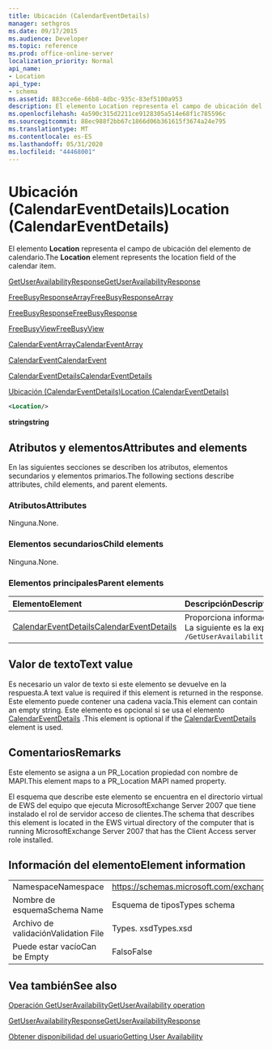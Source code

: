 ```yaml
---
title: Ubicación (CalendarEventDetails)
manager: sethgros
ms.date: 09/17/2015
ms.audience: Developer
ms.topic: reference
ms.prod: office-online-server
localization_priority: Normal
api_name:
- Location
api_type:
- schema
ms.assetid: 883cce6e-66b8-4dbc-935c-83ef5100a953
description: El elemento Location representa el campo de ubicación del elemento de calendario.
ms.openlocfilehash: 4a590c315d2211ce9128305a514e68f1c785596c
ms.sourcegitcommit: 88ec988f2bb67c1866d06b361615f3674a24e795
ms.translationtype: MT
ms.contentlocale: es-ES
ms.lasthandoff: 05/31/2020
ms.locfileid: "44468001"
---
```

# <a name="location-calendareventdetails"></a><span data-ttu-id="e187a-103">Ubicación (CalendarEventDetails)</span><span class="sxs-lookup"><span data-stu-id="e187a-103">Location (CalendarEventDetails)</span></span>

<span data-ttu-id="e187a-104">El elemento **Location** representa el campo de ubicación del elemento de calendario.</span><span class="sxs-lookup"><span data-stu-id="e187a-104">The **Location** element represents the location field of the calendar item.</span></span> 
  
[<span data-ttu-id="e187a-105">GetUserAvailabilityResponse</span><span class="sxs-lookup"><span data-stu-id="e187a-105">GetUserAvailabilityResponse</span></span>](getuseravailabilityresponse.md)
  
[<span data-ttu-id="e187a-106">FreeBusyResponseArray</span><span class="sxs-lookup"><span data-stu-id="e187a-106">FreeBusyResponseArray</span></span>](freebusyresponsearray.md)
  
[<span data-ttu-id="e187a-107">FreeBusyResponse</span><span class="sxs-lookup"><span data-stu-id="e187a-107">FreeBusyResponse</span></span>](freebusyresponse.md)
  
[<span data-ttu-id="e187a-108">FreeBusyView</span><span class="sxs-lookup"><span data-stu-id="e187a-108">FreeBusyView</span></span>](freebusyview.md)
  
[<span data-ttu-id="e187a-109">CalendarEventArray</span><span class="sxs-lookup"><span data-stu-id="e187a-109">CalendarEventArray</span></span>](calendareventarray.md)
  
[<span data-ttu-id="e187a-110">CalendarEvent</span><span class="sxs-lookup"><span data-stu-id="e187a-110">CalendarEvent</span></span>](calendarevent.md)
  
[<span data-ttu-id="e187a-111">CalendarEventDetails</span><span class="sxs-lookup"><span data-stu-id="e187a-111">CalendarEventDetails</span></span>](calendareventdetails.md)
  
[<span data-ttu-id="e187a-112">Ubicación (CalendarEventDetails)</span><span class="sxs-lookup"><span data-stu-id="e187a-112">Location (CalendarEventDetails)</span></span>](location-calendareventdetails.md)
  
```xml
<Location/>
```

 <span data-ttu-id="e187a-113">**string**</span><span class="sxs-lookup"><span data-stu-id="e187a-113">**string**</span></span>
## <a name="attributes-and-elements"></a><span data-ttu-id="e187a-114">Atributos y elementos</span><span class="sxs-lookup"><span data-stu-id="e187a-114">Attributes and elements</span></span>

<span data-ttu-id="e187a-115">En las siguientes secciones se describen los atributos, elementos secundarios y elementos primarios.</span><span class="sxs-lookup"><span data-stu-id="e187a-115">The following sections describe attributes, child elements, and parent elements.</span></span>
  
### <a name="attributes"></a><span data-ttu-id="e187a-116">Atributos</span><span class="sxs-lookup"><span data-stu-id="e187a-116">Attributes</span></span>

<span data-ttu-id="e187a-117">Ninguna.</span><span class="sxs-lookup"><span data-stu-id="e187a-117">None.</span></span>
  
### <a name="child-elements"></a><span data-ttu-id="e187a-118">Elementos secundarios</span><span class="sxs-lookup"><span data-stu-id="e187a-118">Child elements</span></span>

<span data-ttu-id="e187a-119">Ninguna.</span><span class="sxs-lookup"><span data-stu-id="e187a-119">None.</span></span>
  
### <a name="parent-elements"></a><span data-ttu-id="e187a-120">Elementos principales</span><span class="sxs-lookup"><span data-stu-id="e187a-120">Parent elements</span></span>

|<span data-ttu-id="e187a-121">**Elemento**</span><span class="sxs-lookup"><span data-stu-id="e187a-121">**Element**</span></span>|<span data-ttu-id="e187a-122">**Descripción**</span><span class="sxs-lookup"><span data-stu-id="e187a-122">**Description**</span></span>|
|:-----|:-----|
|[<span data-ttu-id="e187a-123">CalendarEventDetails</span><span class="sxs-lookup"><span data-stu-id="e187a-123">CalendarEventDetails</span></span>](calendareventdetails.md) <br/> |<span data-ttu-id="e187a-124">Proporciona información adicional para un evento de calendario.</span><span class="sxs-lookup"><span data-stu-id="e187a-124">Provides additional information for a calendar event.</span></span>  <br/> <span data-ttu-id="e187a-125">La siguiente es la expresión XPath a este elemento:</span><span class="sxs-lookup"><span data-stu-id="e187a-125">The following is the XPath expression to this element:</span></span>  <br/>  `/GetUserAvailabilityResponse/FreeBusyResponseArray/FreeBusyResponse/FreeBusyView/CalendarEventArray/CalendarEvent[i]/CalendarEventDetails` <br/> |
   
## <a name="text-value"></a><span data-ttu-id="e187a-126">Valor de texto</span><span class="sxs-lookup"><span data-stu-id="e187a-126">Text value</span></span>

<span data-ttu-id="e187a-127">Es necesario un valor de texto si este elemento se devuelve en la respuesta.</span><span class="sxs-lookup"><span data-stu-id="e187a-127">A text value is required if this element is returned in the response.</span></span> <span data-ttu-id="e187a-128">Este elemento puede contener una cadena vacía.</span><span class="sxs-lookup"><span data-stu-id="e187a-128">This element can contain an empty string.</span></span> <span data-ttu-id="e187a-129">Este elemento es opcional si se usa el elemento [CalendarEventDetails](calendareventdetails.md) .</span><span class="sxs-lookup"><span data-stu-id="e187a-129">This element is optional if the [CalendarEventDetails](calendareventdetails.md) element is used.</span></span> 
  
## <a name="remarks"></a><span data-ttu-id="e187a-130">Comentarios</span><span class="sxs-lookup"><span data-stu-id="e187a-130">Remarks</span></span>

<span data-ttu-id="e187a-131">Este elemento se asigna a un PR_Location propiedad con nombre de MAPI.</span><span class="sxs-lookup"><span data-stu-id="e187a-131">This element maps to a PR_Location MAPI named property.</span></span>
  
<span data-ttu-id="e187a-132">El esquema que describe este elemento se encuentra en el directorio virtual de EWS del equipo que ejecuta MicrosoftExchange Server 2007 que tiene instalado el rol de servidor acceso de clientes.</span><span class="sxs-lookup"><span data-stu-id="e187a-132">The schema that describes this element is located in the EWS virtual directory of the computer that is running MicrosoftExchange Server 2007 that has the Client Access server role installed.</span></span>
  
## <a name="element-information"></a><span data-ttu-id="e187a-133">Información del elemento</span><span class="sxs-lookup"><span data-stu-id="e187a-133">Element information</span></span>

|||
|:-----|:-----|
|<span data-ttu-id="e187a-134">Namespace</span><span class="sxs-lookup"><span data-stu-id="e187a-134">Namespace</span></span>  <br/> |https://schemas.microsoft.com/exchange/services/2006/types  <br/> |
|<span data-ttu-id="e187a-135">Nombre de esquema</span><span class="sxs-lookup"><span data-stu-id="e187a-135">Schema Name</span></span>  <br/> |<span data-ttu-id="e187a-136">Esquema de tipos</span><span class="sxs-lookup"><span data-stu-id="e187a-136">Types schema</span></span>  <br/> |
|<span data-ttu-id="e187a-137">Archivo de validación</span><span class="sxs-lookup"><span data-stu-id="e187a-137">Validation File</span></span>  <br/> |<span data-ttu-id="e187a-138">Types. xsd</span><span class="sxs-lookup"><span data-stu-id="e187a-138">Types.xsd</span></span>  <br/> |
|<span data-ttu-id="e187a-139">Puede estar vacío</span><span class="sxs-lookup"><span data-stu-id="e187a-139">Can be Empty</span></span>  <br/> |<span data-ttu-id="e187a-140">Falso</span><span class="sxs-lookup"><span data-stu-id="e187a-140">False</span></span>  <br/> |
   
## <a name="see-also"></a><span data-ttu-id="e187a-141">Vea también</span><span class="sxs-lookup"><span data-stu-id="e187a-141">See also</span></span>



[<span data-ttu-id="e187a-142">Operación GetUserAvailability</span><span class="sxs-lookup"><span data-stu-id="e187a-142">GetUserAvailability operation</span></span>](getuseravailability-operation.md)
  
[<span data-ttu-id="e187a-143">GetUserAvailabilityResponse</span><span class="sxs-lookup"><span data-stu-id="e187a-143">GetUserAvailabilityResponse</span></span>](getuseravailabilityresponse.md)


[<span data-ttu-id="e187a-144">Obtener disponibilidad del usuario</span><span class="sxs-lookup"><span data-stu-id="e187a-144">Getting User Availability</span></span>](https://msdn.microsoft.com/library/d4133fcb-9b0f-4e6b-aadf-a389da83516a%28Office.15%29.aspx)

